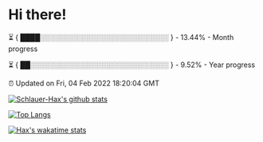 # Hi there!

⏳ { ████░░░░░░░░░░░░░░░░░░░░░░░░░░ } - 13.44% - Month progress

⏳ { ██░░░░░░░░░░░░░░░░░░░░░░░░░░░░ } - 9.52% - Year progress

⏰ Updated on Fri, 04 Feb 2022 18:20:04 GMT


[![Schlauer-Hax's github stats](https://github-readme-stats.vercel.app/api?username=Schlauer-Hax&show_icons=true&theme=dark&count_private=true)](https://github.com/Schlauer-Hax)


[![Top Langs](https://github-readme-stats.vercel.app/api/top-langs/?username=Schlauer-Hax&layout=compact&theme=dark)](https://github.com/Schlauer-Hax?tab=repositories)


[![Hax's wakatime stats](https://github-readme-stats.vercel.app/api/wakatime?username=Hax&theme=dark)](https://wakatime.com/@Hax)

